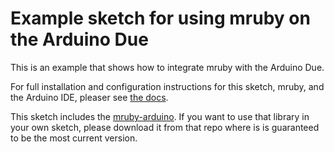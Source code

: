 Example sketch for using mruby on the Arduino Due
=================================================

This is an example that shows how to integrate mruby with the Arduino Due.

For full installation and configuration instructions for this sketch, mruby,
and the Arduino IDE, pleaser see [the docs](docs/index.md).

This sketch includes the [mruby-arduino](https://github.com/xunker/mruby_arduino_library).
If you want to use that library in your own sketch, please download it from that
repo where is is guaranteed to be the most current version.
